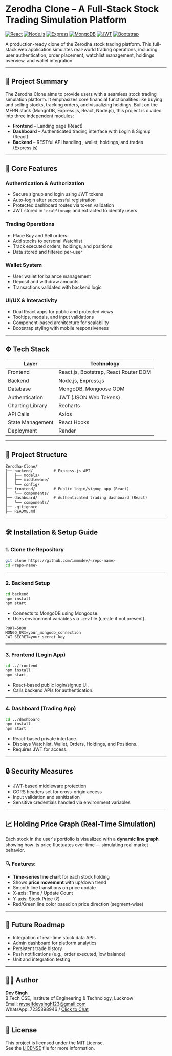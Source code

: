 # Zerodha Clone – A Full-Stack Stock Trading Simulation Platform

[![React](https://img.shields.io/badge/Frontend-React-blue?logo=react)](https://reactjs.org/)
[![Node.js](https://img.shields.io/badge/Backend-Node.js-green?logo=node.js)](https://nodejs.org/)
[![Express](https://img.shields.io/badge/API-Express.js-lightgrey?logo=express)](https://expressjs.com/)
[![MongoDB](https://img.shields.io/badge/Database-MongoDB-brightgreen?logo=mongodb)](https://mongodb.com/)
[![JWT](https://img.shields.io/badge/Auth-JWT-orange?logo=jsonwebtokens)](https://jwt.io/)
[![Bootstrap](https://img.shields.io/badge/Style-Bootstrap-7952B3?logo=bootstrap)](https://getbootstrap.com/)

A production-ready clone of the Zerodha stock trading platform. This full-stack web application simulates real-world trading operations, including user authentication, order placement, watchlist management, holdings overview, and wallet integration.

---

## 📌 Project Summary

The Zerodha Clone aims to provide users with a seamless stock trading simulation platform. It emphasizes core financial functionalities like buying and selling stocks, tracking orders, and visualizing holdings. Built on the MERN stack (MongoDB, Express.js, React, Node.js), this project is divided into three independent modules:

- **Frontend** – Landing page (React)
- **Dashboard** – Authenticated trading interface with Login & Signup (React)
- **Backend** – RESTful API handling , wallet, holdings, and trades (Express.js)

---

## 🎯 Core Features

### Authentication & Authorization

- Secure signup and login using JWT tokens
- Auto-login after successful registration
- Protected dashboard routes via token validation
- JWT stored in `localStorage` and extracted to identify users

### Trading Operations

- Place Buy and Sell orders
- Add stocks to personal Watchlist
- Track executed orders, holdings, and positions
- Data stored and filtered per-user

### Wallet System

- User wallet for balance management
- Deposit and withdraw amounts
- Transactions validated with backend logic

### UI/UX & Interactivity

- Dual React apps for public and protected views
- Tooltips, modals, and input validations
- Component-based architecture for scalability
- Bootstrap styling with mobile responsiveness

---

## ⚙️ Tech Stack

| Layer               | Technology                                |
|--------------------|--------------------------------------------|
| Frontend            | React.js, Bootstrap, React Router DOM     |
| Backend             | Node.js, Express.js                       |
| Database            | MongoDB, Mongoose ODM                     |
| Authentication      | JWT (JSON Web Tokens)                     |
| Charting Library    | Recharts                                  |
| API Calls           | Axios                                     |
| State Management    | React Hooks                               |
| Deployment          |  Render                                   |

---

## 🧱 Project Structure

```
Zerodha-Clone/
├── backend/         # Express.js API
│   ├── models/
│   ├── middleware/
│   └── config/
├── frontend/        # Public login/signup app (React)
│   └── components/
├── dashboard/       # Authenticated trading dashboard (React)
│   └── components/
├── .gitignore
├── README.md
```

---

## 🛠️ Installation & Setup Guide

### 1. Clone the Repository

```bash
git clone https://github.com/immmdev/<repo-name>
cd <repo-name>
```

---

### 2. Backend Setup

```bash
cd backend
npm install
npm start
```

- Connects to MongoDB using Mongoose.
- Uses environment variables via `.env` file (create if not present).

```env
PORT=5000
MONGO_URI=your_mongodb_connection
JWT_SECRET=your_secret_key
```

---

### 3. Frontend (Login App)

```bash
cd ../frontend
npm install
npm start
```

- React-based public login/signup UI.
- Calls backend APIs for authentication.

---

### 4. Dashboard (Trading App)

```bash
cd ../dashboard
npm install
npm start
```

- React-based private interface.
- Displays Watchlist, Wallet, Orders, Holdings, and Positions.
- Requires JWT for access.

---

## 🔒 Security Measures

- JWT-based middleware protection
- CORS headers set for cross-origin access
- Input validation and sanitization
- Sensitive credentials handled via environment variables

---

## 📈 Holding Price Graph (Real-Time Simulation)

Each stock in the user's portfolio is visualized with a **dynamic line graph** showing how its price fluctuates over time — simulating real market behavior.

### 🔍 Features:
- **Time-series line chart** for each stock holding
- Shows **price movement** with up/down trend
- Smooth line transitions on price update
- X-axis: Time / Update Count
- Y-axis: Stock Price (₹)
- Red/Green line color based on price direction (segment-wise)

---

## 📌 Future Roadmap

- Integration of real-time stock data APIs
- Admin dashboard for platform analytics
- Persistent trade history
- Push notifications (e.g., order executed, low balance)
- Unit and integration testing

---

## 🧑‍💻 Author

**Dev Singh**  
B.Tech CSE, Institute of Engineering & Technology, Lucknow  
Email: [myselfdevsingh123@gmail.com](mailto:myselfdevsingh123@gmail.com)  
WhatsApp:  7235898946 / [Click to Chat](https://wa.me/917235898946)

---

## 📄 License

This project is licensed under the MIT License.  
See the [LICENSE](LICENSE) file for more information.
